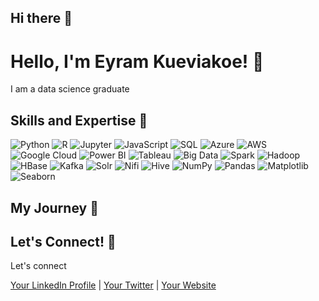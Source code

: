 ## Hi there 👋


# Hello, I'm Eyram Kueviakoe! 👋

I am a data science graduate 

## Skills and Expertise 🔧
![Python](https://img.shields.io/badge/Python-3776AB?style=flat&logo=python&logoColor=white&logoWidth=30)
![R](https://img.shields.io/badge/R-276DC3?style=flat&logo=r&logoColor=white&logoWidth=30)
![Jupyter](https://img.shields.io/badge/Jupyter-F37626?style=flat&logo=jupyter&logoColor=white&logoWidth=30)
![JavaScript](https://img.shields.io/badge/JavaScript-F7DF1E?style=flat&logo=javascript&logoColor=black&logoWidth=30)
![SQL](https://img.shields.io/badge/SQL-4479A1?style=flat&logo=mysql&logoColor=white&logoWidth=30)
![Azure](https://img.shields.io/badge/Azure-0078D4?style=flat&logo=microsoftazure&logoColor=white&logoWidth=30)
![AWS](https://img.shields.io/badge/AWS-232F3E?style=flat&logo=amazonaws&logoColor=white&logoWidth=30)
![Google Cloud](https://img.shields.io/badge/Google_Cloud-4285F4?style=flat&logo=googlecloud&logoColor=white&logoWidth=30)
![Power BI](https://img.shields.io/badge/Power_BI-F2C94C?style=flat&logo=powerbi&logoColor=black&logoWidth=30)
![Tableau](https://img.shields.io/badge/Tableau-E97627?style=flat&logo=tableau&logoColor=white&logoWidth=30)
![Big Data](https://img.shields.io/badge/Big_Data-0072C6?style=flat&logo=apache&logoColor=white&logoWidth=30)
![Spark](https://img.shields.io/badge/Spark-E25A1C?style=flat&logo=apache-spark&logoColor=white&logoWidth=30)
![Hadoop](https://img.shields.io/badge/Hadoop-FCC624?style=flat&logo=apache-hadoop&logoColor=black&logoWidth=30)
![HBase](https://img.shields.io/badge/HBase-7B42BC?style=flat&logo=apache-hbase&logoColor=white&logoWidth=30)
![Kafka](https://img.shields.io/badge/Kafka-231F20?style=flat&logo=apache-kafka&logoColor=white&logoWidth=30)
![Solr](https://img.shields.io/badge/Solr-5B5B5B?style=flat&logo=apache-solr&logoColor=white&logoWidth=30)
![Nifi](https://img.shields.io/badge/Nifi-00A8B5?style=flat&logo=apache-nifi&logoColor=white&logoWidth=30)
![Hive](https://img.shields.io/badge/Hive-FCE76E?style=flat&logo=apache-hive&logoColor=black&logoWidth=30)
![NumPy](https://img.shields.io/badge/NumPy-013243?style=flat&logo=numpy&logoColor=white&logoWidth=30)
![Pandas](https://img.shields.io/badge/Pandas-150458?style=flat&logo=pandas&logoColor=white&logoWidth=30)
![Matplotlib](https://img.shields.io/badge/Matplotlib-003DA5?style=flat&logo=matplotlib&logoColor=white&logoWidth=30)
![Seaborn](https://img.shields.io/badge/Seaborn-30B0C7?style=flat&logo=seaborn&logoColor=white&logoWidth=30)


## My Journey 🌟



## Let's Connect! 🤝
Let's connect

[Your LinkedIn Profile](#) | [Your Twitter](#) | [Your Website](#)




<!--
**kueyram/kueyram** is a ✨ _special_ ✨ repository because its `README.md` (this file) appears on your GitHub profile.

Here are some ideas to get you started:

- 🔭 I’m currently working on ...
- 🌱 I’m currently learning ...
- 👯 I’m looking to collaborate on ...
- 🤔 I’m looking for help with ...
- 💬 Ask me about ...
- 📫 How to reach me: ...
- 😄 Pronouns: ...
- ⚡ Fun fact: ...
-->

